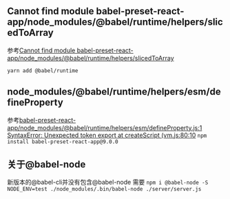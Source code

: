 ## Cannot find module babel-preset-react-app/node_modules/@babel/runtime/helpers/slicedToArray
参考[Cannot find module babel-preset-react-app/node_modules/@babel/runtime/helpers/slicedToArray](https://github.com/facebook/create-react-app/issues/7183)

`yarn add @babel/runtime`


## node_modules/@babel/runtime/helpers/esm/defineProperty
参考[babel-preset-react-app/node_modules/@babel/runtime/helpers/esm/defineProperty.js:1 SyntaxError: Unexpected token export at createScript (vm.js:80:10](https://stackoverflow.com/questions/57074916/babel-preset-react-app-node-modules-babel-runtime-helpers-esm-defineproperty-js)
`npm install babel-preset-react-app@9.0.0`


## 关于@babel-node
新版本的@babel-cli并没有包含@babel-node
需要
`npm i @babel-node -S`
`NODE_ENV=test ./node_modules/.bin/babel-node ./server/server.js`